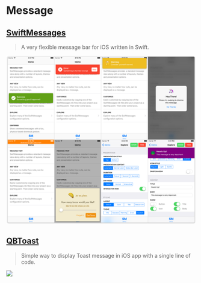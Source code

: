 Message
==

[SwiftMessages](https://github.com/SwiftKickMobile/SwiftMessages)
--
> A very flexible message bar for iOS written in Swift.

![](https://github.com/SwiftKickMobile/SwiftMessages/raw/master/Demo/demo.png)

## [QBToast](https://github.com/sjc-bui/QBToast)
> Simple way to display Toast message in iOS app with a single line of code.

<img src="https://github.com/sjc-bui/QBToast/blob/master/Example/QBToast/screen-record.gif" width="250">
